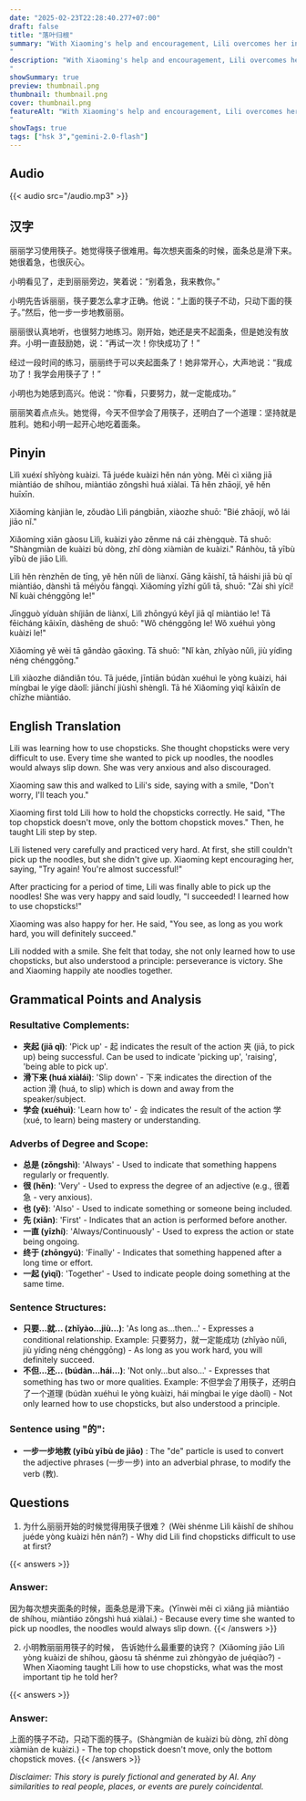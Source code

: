 ```yaml
---
date: "2025-02-23T22:28:40.277+07:00"
draft: false
title: "落叶归根"
summary: "With Xiaoming's help and encouragement, Lili overcomes her initial frustration and learns to use chopsticks, understanding the importance of perseverance.
"
description: "With Xiaoming's help and encouragement, Lili overcomes her initial frustration and learns to use chopsticks, understanding the importance of perseverance.
"
showSummary: true
preview: thumbnail.png
thumbnail: thumbnail.png
cover: thumbnail.png
featureAlt: "With Xiaoming's help and encouragement, Lili overcomes her initial frustration and learns to use chopsticks, understanding the importance of perseverance.
"
showTags: true
tags: ["hsk 3","gemini-2.0-flash"]
---
```


## Audio
{{< audio src="/audio.mp3" >}}

## 汉字

丽丽学习使用筷子。她觉得筷子很难用。每次想夹面条的时候，面条总是滑下来。她很着急，也很灰心。

小明看见了，走到丽丽旁边，笑着说：“别着急，我来教你。”

小明先告诉丽丽，筷子要怎么拿才正确。他说：“上面的筷子不动，只动下面的筷子。”然后，他一步一步地教丽丽。

丽丽很认真地听，也很努力地练习。刚开始，她还是夹不起面条，但是她没有放弃。小明一直鼓励她，说：“再试一次！你快成功了！”

经过一段时间的练习，丽丽终于可以夹起面条了！她非常开心，大声地说：“我成功了！我学会用筷子了！”

小明也为她感到高兴。他说：“你看，只要努力，就一定能成功。”

丽丽笑着点点头。她觉得，今天不但学会了用筷子，还明白了一个道理：坚持就是胜利。她和小明一起开心地吃着面条。

## Pinyin

Lìlì xuéxí shǐyòng kuàizi. Tā juéde kuàizi hěn nán yòng. Měi cì xiǎng jiā miàntiáo de shíhou, miàntiáo zǒngshì huá xiàlai. Tā hěn zhāojí, yě hěn huīxīn.

Xiǎomíng kànjiàn le, zǒudào Lìlì pángbiān, xiàozhe shuō: "Bié zhāojí, wǒ lái jiāo nǐ."

Xiǎomíng xiān gàosu Lìlì, kuàizi yào zěnme ná cái zhèngquè. Tā shuō: "Shàngmiàn de kuàizi bù dòng, zhǐ dòng xiàmiàn de kuàizi." Ránhòu, tā yībù yībù de jiāo Lìlì.

Lìlì hěn rènzhēn de tīng, yě hěn nǔlì de liànxí. Gāng kāishǐ, tā háishi jiā bù qǐ miàntiáo, dànshì tā méiyǒu fàngqì. Xiǎomíng yīzhí gǔlì tā, shuō: "Zài shì yícì! Nǐ kuài chénggōng le!"

Jīngguò yíduàn shíjiān de liànxí, Lìlì zhōngyú kěyǐ jiā qǐ miàntiáo le! Tā fēicháng kāixīn, dàshēng de shuō: "Wǒ chénggōng le! Wǒ xuéhuì yòng kuàizi le!"

Xiǎomíng yě wèi tā gǎndào gāoxìng. Tā shuō: "Nǐ kàn, zhǐyào nǔlì, jiù yídìng néng chénggōng."

Lìlì xiàozhe diǎndiǎn tóu. Tā juéde, jīntiān búdàn xuéhuì le yòng kuàizi, hái míngbai le yíge dàolǐ: jiānchí jiùshì shènglì. Tā hé Xiǎomíng yìqǐ kāixīn de chīzhe miàntiáo.

## English Translation

Lili was learning how to use chopsticks. She thought chopsticks were very difficult to use. Every time she wanted to pick up noodles, the noodles would always slip down. She was very anxious and also discouraged.

Xiaoming saw this and walked to Lili's side, saying with a smile, "Don't worry, I'll teach you."

Xiaoming first told Lili how to hold the chopsticks correctly. He said, "The top chopstick doesn't move, only the bottom chopstick moves." Then, he taught Lili step by step.

Lili listened very carefully and practiced very hard. At first, she still couldn't pick up the noodles, but she didn't give up. Xiaoming kept encouraging her, saying, "Try again! You're almost successful!"

After practicing for a period of time, Lili was finally able to pick up the noodles! She was very happy and said loudly, "I succeeded! I learned how to use chopsticks!"

Xiaoming was also happy for her. He said, "You see, as long as you work hard, you will definitely succeed."

Lili nodded with a smile. She felt that today, she not only learned how to use chopsticks, but also understood a principle: perseverance is victory. She and Xiaoming happily ate noodles together.

## Grammatical Points and Analysis

### Resultative Complements:

- **夹起 (jiā qǐ)**: 'Pick up' -  起 indicates the result of the action 夹 (jiā, to pick up) being successful. Can be used to indicate 'picking up', 'raising', 'being able to pick up'.
- **滑下来 (huá xiàlái)**: 'Slip down' -  下来 indicates the direction of the action 滑 (huá, to slip) which is down and away from the speaker/subject.
- **学会 (xuéhuì)**: 'Learn how to' -  会 indicates the result of the action 学 (xué, to learn) being mastery or understanding.

### Adverbs of Degree and Scope:

- **总是 (zǒngshì)**: 'Always' - Used to indicate that something happens regularly or frequently.
- **很 (hěn)**: 'Very' - Used to express the degree of an adjective (e.g., 很着急 - very anxious).
- **也 (yě)**: 'Also' - Used to indicate something or someone being included.
- **先 (xiān)**: 'First' - Indicates that an action is performed before another.
- **一直 (yīzhí)**: 'Always/Continuously' - Used to express the action or state being ongoing.
- **终于 (zhōngyú)**: 'Finally' - Indicates that something happened after a long time or effort.
- **一起 (yìqǐ)**: 'Together' - Used to indicate people doing something at the same time.

### Sentence Structures:

- **只要…就… (zhǐyào…jiù…)**: 'As long as…then…' - Expresses a conditional relationship. Example: 只要努力，就一定能成功 (zhǐyào nǔlì, jiù yídìng néng chénggōng) - As long as you work hard, you will definitely succeed.
- **不但…还… (búdàn…hái…)**: 'Not only…but also…' - Expresses that something has two or more qualities. Example: 不但学会了用筷子，还明白了一个道理 (búdàn xuéhuì le yòng kuàizi, hái míngbai le yíge dàolǐ) - Not only learned how to use chopsticks, but also understood a principle.

### Sentence using "的":

- **一步一步地教 (yībù yībù de jiāo)** : The "de" particle is used to convert the adjective phrases (一步一步) into an adverbial phrase, to modify the verb (教).

## Questions

1.  为什么丽丽开始的时候觉得用筷子很难？ (Wèi shénme Lìlì kāishǐ de shíhou juéde yòng kuàizi hěn nán?) - Why did Lili find chopsticks difficult to use at first?

{{< answers >}}
### Answer:
因为每次想夹面条的时候，面条总是滑下来。(Yīnwèi měi cì xiǎng jiā miàntiáo de shíhou, miàntiáo zǒngshì huá xiàlai.) - Because every time she wanted to pick up noodles, the noodles would always slip down.
{{< /answers >}}

2.  小明教丽丽用筷子的时候， 告诉她什么最重要的诀窍？ (Xiǎomíng jiāo Lìlì yòng kuàizi de shíhou, gàosu tā shénme zuì zhòngyào de juéqiào?) - When Xiaoming taught Lili how to use chopsticks, what was the most important tip he told her?

{{< answers >}}
### Answer:
上面的筷子不动，只动下面的筷子。(Shàngmiàn de kuàizi bù dòng, zhǐ dòng xiàmiàn de kuàizi.) - The top chopstick doesn't move, only the bottom chopstick moves.
{{< /answers >}}


*Disclaimer: This story is purely fictional and generated by AI. Any similarities to real people, places, or events are purely coincidental.*